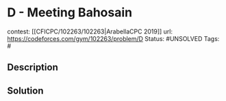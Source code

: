 # D - Meeting Bahosain

contest: [[CFICPC/102263/102263|ArabellaCPC 2019]]
url: https://codeforces.com/gym/102263/problem/D
Status: #UNSOLVED
Tags: #

## Description

## Solution


